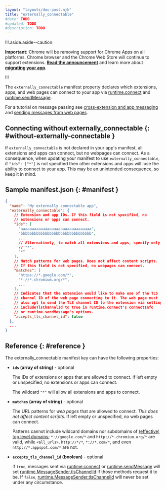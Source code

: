 ```yaml
---
layout: "layouts/doc-post.njk"
title: "externally_connectable"
#date: TODO
#updated: TODO
#description: TODO
---
```


!!!.aside.aside--caution

**Important:** Chrome will be removing support for Chrome Apps on all platforms. Chrome browser and
the Chrome Web Store will continue to support extensions. [**Read the announcement**][1] and learn
more about [**migrating your app**][2].

!!!

The `externally_connectable` manifest property declares which extensions, apps, and web pages can
connect to your app via [runtime.connect][3] and [runtime.sendMessage][4].

For a tutorial on message passing see [cross-extension and app messaging][5] and [sending messages
from web pages][6].

## Connecting without externally_connectable {: #without-externally-connectable }

If `externally_connectable` is not declared in your app's manifest, all extensions and apps can
connect, but no webpages can connect. As a consequence, when updating your manifest to use
`externally_connectable`, if `"ids": ["*"]` is not specified then other extensions and apps will
lose the ability to connect to your app. This may be an unintended consequence, so keep it in mind.

## Sample manifest.json {: #manifest }

```json
{
  "name": "My externally connectable app",
  "externally_connectable": {
    // Extension and app IDs. If this field is not specified, no
    // extensions or apps can connect.
    "ids": [
      "aaaaaaaaaaaaaaaaaaaaaaaaaaaaaaaa",
      "bbbbbbbbbbbbbbbbbbbbbbbbbbbbbbbb",
      ...
      // Alternatively, to match all extensions and apps, specify only
      // "*".
      "*"
    ],
    // Match patterns for web pages. Does not affect content scripts.
    // If this field is not specified, no webpages can connect.
    "matches": [
      "https://*.google.com/*",
      "*://*.chromium.org/*",
      ...
    ],
    // Indicates that the extension would like to make use of the TLS
    // channel ID of the web page connecting to it. The web page must
    // also opt to send the TLS channel ID to the extension via setting
    // includeTlsChannelId to true in runtime.connect's connectInfo
    // or runtime.sendMessage's options.
    "accepts_tls_channel_id": false
  },
  ...
}
```

## Reference {: #reference }

The externally_connectable manifest key can have the following properties:

- **`ids` (array of string)** - optional

  The IDs of extensions or apps that are allowed to connect. If left empty or unspecified, no
  extensions or apps can connect.

  The wildcard `"*"` will allow all extensions and apps to connect.

- **`matches` (array of string)** - optional

  The URL patterns for _web pages_ that are allowed to connect. _This does not affect content
  scripts._ If left empty or unspecified, no web pages can connect.

  Patterns cannot include wildcard domains nor subdomains of [(effective) top level domains][9];
  `*://google.com/*` and `http://*.chromium.org/*` are valid, while `<all_urls>`, `http://*/*`,
  `*://*.com/*`, and even `http://*.appspot.com/*` are not.

- **`accepts_tls_channel_id` (boolean)** - optional

  If `true`, messages sent via [runtime.connect][10] or [runtime.sendMessage][11] will set
  [runtime.MessageSender.tlsChannelId][12] if those methods request it to be. If `false`,
  [runtime.MessageSender.tlsChannelId][13] will never be set under any circumstance.

[1]: https://blog.chromium.org/2020/01/moving-forward-from-chrome-apps.html
[2]: https://developer.chrome.com/apps/migration
[3]: ../runtime#method-connect
[4]: ../runtime#method-sendMessage
[5]: ../messaging#external
[6]: ../messaging#external-webpage
[7]: /apps/runtime#method-connect
[8]: /apps/runtime#method-sendMessage
[9]: http://publicsuffix.org/list/
[10]: /apps/runtime#method-connect
[11]: /apps/runtime#method-sendMessage
[12]: /apps/runtime#property-MessageSender-tlsChannelId
[13]: /apps/runtime#property-MessageSender-tlsChannelId

